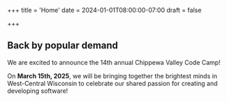 +++
title = 'Home'
date = 2024-01-01T08:00:00-07:00
draft = false

+++

## Back by popular demand

We are excited to announce the 14th annual Chippewa Valley Code Camp!

On **March 15th, 2025**, we will be bringing together the brightest minds in West-Central Wisconsin to celebrate our shared passion for creating and developing software!
